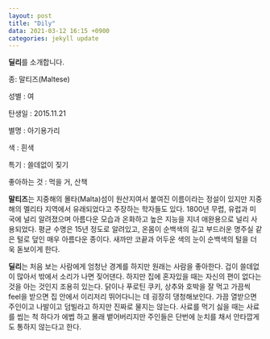 ```yaml
---
layout: post
title: "Dily"
data: 2021-03-12 16:15 +0900
categories: jekyll update
---
```

**딜리**를 소개합니다.

종: 말티즈(Maltese)

성별 : 여

탄생일 : 2015.11.21

별명 : 아기용가리

색 : 흰색 

특기 : 쓸데없이 짖기

좋아하는 것 : 먹을 거, 산책

**말티즈**는 지중해의 몰타(Malta)섬이 원산지여서 붙여진 이름이라는 정설이 있지만
지중해의 멜리타 지역에서 유래되었다고 주장하는 학자들도 있다.
1800년 무렵, 유럽과 미국에 널리 알려졌으며 아름다운 모습과 온화하고 높은 지능을 지녀 애완용으로
널리 사용되었다. 평균 수명은 15년 정도로 알려있고, 온몸이 순백색의 길고 부드러운 명주실 같은 
털로 덮인 매우 아름다운 종이다. 새까만 코끝과 어두운 색의 눈이 순백색의 털을 더욱 돋보이게 한다.

**딜리**는 처음 보는 사람에게 엄청난 경계를 하지만 원래는 사람을 좋아한다. 겁이 쓸데없이 많아서 밖에서 소리가 나면
짖어댄다. 하지만 집에 혼자있을 때는 자신의 편이 없다는 것을 아는 것인지 조용히 있는다. 
닭이나 푸로틴 쿠키, 상추와 호박을 잘 먹고 가끔씩 feel을 받으면 집 안에서 이리저리 뛰어다니는 데 굉장히
댕청해보인다. 가끔 열받으면 주인이고 나발이고 덤빌라고 하지만 진짜로 물지는 않는다. 사료를 먹기 싫을 때는 
사료를 씹는 척 하다가 에벱 하고 몰래 뱉어버리지만 주인들은 단번에 눈치를 채서 안타깝게도 통하지 않는다고 한다.
